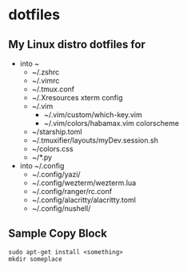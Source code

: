 # dotfiles

## My Linux distro dotfiles for

- into ~
  - ~/.zshrc
  - ~/.vimrc
  - ~/.tmux.conf
  - ~/.Xresources xterm config
  - ~/.vim
    - ~/.vim/custom/which-key.vim
    - ~/.vim/colors/habamax.vim colorscheme
  - ~/starship.toml
  - ~/.tmuxifier/layouts/myDev.session.sh
  - ~/colors.css
  - ~/\*.py
- into ~/.config
  - ~/.config/yazi/
  - ~/.config/wezterm/wezterm.lua
  - ~/.config/ranger/rc.conf
  - ~/.config/alacritty/alacritty.toml
  - ~/.config/nushell/

## Sample Copy Block

    sudo apt-get install <something>
    mkdir someplace
